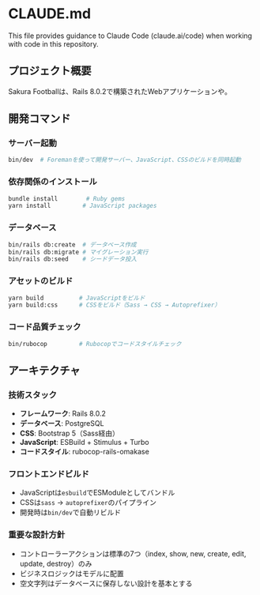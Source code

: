 # CLAUDE.md

This file provides guidance to Claude Code (claude.ai/code) when working with code in this repository.

## プロジェクト概要
Sakura Footballは、Rails 8.0.2で構築されたWebアプリケーションや。

## 開発コマンド

### サーバー起動
```bash
bin/dev  # Foremanを使って開発サーバー、JavaScript、CSSのビルドを同時起動
```

### 依存関係のインストール
```bash
bundle install        # Ruby gems
yarn install         # JavaScript packages
```

### データベース
```bash
bin/rails db:create  # データベース作成
bin/rails db:migrate # マイグレーション実行
bin/rails db:seed    # シードデータ投入
```

### アセットのビルド
```bash
yarn build          # JavaScriptをビルド
yarn build:css      # CSSをビルド（Sass → CSS → Autoprefixer）
```

### コード品質チェック
```bash
bin/rubocop         # Rubocopでコードスタイルチェック
```

## アーキテクチャ

### 技術スタック
- **フレームワーク**: Rails 8.0.2
- **データベース**: PostgreSQL
- **CSS**: Bootstrap 5（Sass経由）
- **JavaScript**: ESBuild + Stimulus + Turbo
- **コードスタイル**: rubocop-rails-omakase

### フロントエンドビルド
- JavaScriptは`esbuild`でESModuleとしてバンドル
- CSSは`sass` → `autoprefixer`のパイプライン
- 開発時は`bin/dev`で自動リビルド

### 重要な設計方針
- コントローラーアクションは標準の7つ（index, show, new, create, edit, update, destroy）のみ
- ビジネスロジックはモデルに配置
- 空文字列はデータベースに保存しない設計を基本とする